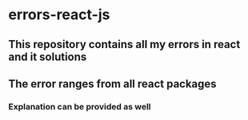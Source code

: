 # errors-react-js
## This repository contains all my errors in react and it solutions 
## The error ranges from all react packages
### Explanation can be provided as well
